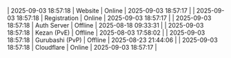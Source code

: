 | 2025-09-03 18:57:18 | Website | Online | 2025-09-03 18:57:17 |
| 2025-09-03 18:57:18 | Registration | Online | 2025-09-03 18:57:17 |
| 2025-09-03 18:57:18 | Auth Server | Offline | 2025-08-18 09:33:31 |
| 2025-09-03 18:57:18 | Kezan (PvE) | Offline | 2025-08-03 17:58:02 |
| 2025-09-03 18:57:18 | Gurubashi (PvP) | Offline | 2025-08-23 21:44:06 |
| 2025-09-03 18:57:18 | Cloudflare | Online | 2025-09-03 18:57:17 |
